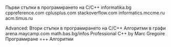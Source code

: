 Първи стъпки в програмирането  на C/C++
informatika.bg
cppreference.com
cplusplus.com
stackoverflow.com
informatics.mccme.ru
acm.timus.ru


Advanced:
Втори стъпки в програмирането на C/C++
Алгоритми в графи
arena.maycamp.com
math.bas.bg/infos
Professional C++ by Marc Gregoire
Програмиране =++ Алгоритми
